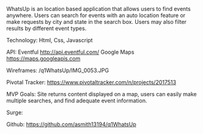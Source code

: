 WhatsUp is an location based application that allows users to find events anywhere. Users can search for events with an auto location feature or make requests by city and state in the search box. Users may also filter results by different event types.

Technology: Html, Css, Javascript

API:  Eventful http://api.eventful.com/
      Google Maps https://maps.googleapis.com

Wireframes: /q1WhatsUp/IMG_0053.JPG

Pivotal Tracker: https://www.pivotaltracker.com/n/projects/2017513

MVP Goals: Site returns content displayed on a map, users can easily make multiple searches, and find adequate event information.

Surge:

Github: https://github.com/asmith13194/q1WhatsUp
